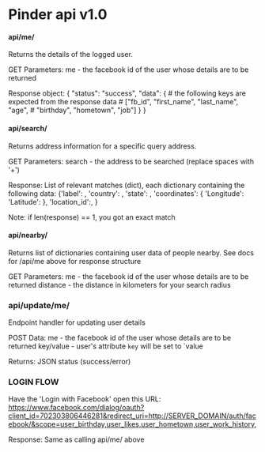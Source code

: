 

# Pinder api v1.0 #

#### api/me/ ###

Returns the details of the logged user.

GET Parameters:
    me - the facebook id of the user whose details are to be returned

Response object:
    {
        "status": "success",
        "data": {
            # the following keys are expected from the response data
            # ["fb_id", "first_name", "last_name", "age",
            #  "birthday", "hometown", "job"]
        }
    }

#### api/search/ ###

Returns address information for a specific query address.

GET Parameters:
    search - the address to be searched (replace spaces with '+')

Response: List of relevant matches (dict), each dictionary containing the following data:
        {'label': ,
         'country': ,
         'state': ,
         'coordinates': {
            'Longitude':
            'Latitude':
         },
         'location_id':,
         }

Note: if len(response) == 1, you got an exact match


#### api/nearby/ ###

Returns list of dictionaries containing user data of people nearby. See docs for /api/me above for response structure

GET Parameters:
    me - the facebook id of the user whose details are to be returned
    distance - the distance in kilometers for your search radius


### api/update/me/ ###

Endpoint handler for updating user details

POST Data:
    me - the facebook id of the user whose details are to be returned
    key/value - user's attribute `key` will be set to `value

Returns:
    JSON status (success/error)

### LOGIN FLOW ###

Have the 'Login with Facebook' open this URL:
https://www.facebook.com/dialog/oauth?client_id=702303806446281&redirect_uri=http://SERVER_DOMAIN/auth/facebook/&scope=user_birthday,user_likes,user_hometown,user_work_history,

Response: Same as calling api/me/ above
